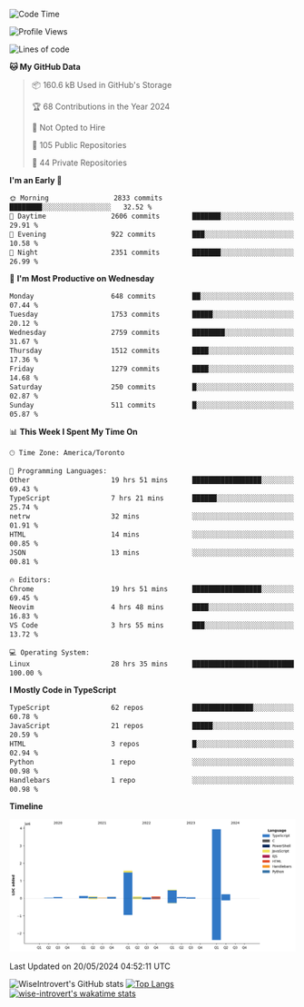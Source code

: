 <!--START_SECTION:waka-->
![Code Time](http://img.shields.io/badge/Code%20Time-1%2C574%20hrs%2051%20mins-blue)

![Profile Views](http://img.shields.io/badge/Profile%20Views-40-blue)

![Lines of code](https://img.shields.io/badge/From%20Hello%20World%20I%27ve%20Written-6.9%20million%20lines%20of%20code-blue)

**🐱 My GitHub Data** 

> 📦 160.6 kB Used in GitHub's Storage 
 > 
> 🏆 68 Contributions in the Year 2024
 > 
> 🚫 Not Opted to Hire
 > 
> 📜 105 Public Repositories 
 > 
> 🔑 44 Private Repositories 
 > 
**I'm an Early 🐤** 

```text
🌞 Morning                2833 commits        ████████░░░░░░░░░░░░░░░░░   32.52 % 
🌆 Daytime                2606 commits        ███████░░░░░░░░░░░░░░░░░░   29.91 % 
🌃 Evening                922 commits         ███░░░░░░░░░░░░░░░░░░░░░░   10.58 % 
🌙 Night                  2351 commits        ███████░░░░░░░░░░░░░░░░░░   26.99 % 
```
📅 **I'm Most Productive on Wednesday** 

```text
Monday                   648 commits         ██░░░░░░░░░░░░░░░░░░░░░░░   07.44 % 
Tuesday                  1753 commits        █████░░░░░░░░░░░░░░░░░░░░   20.12 % 
Wednesday                2759 commits        ████████░░░░░░░░░░░░░░░░░   31.67 % 
Thursday                 1512 commits        ████░░░░░░░░░░░░░░░░░░░░░   17.36 % 
Friday                   1279 commits        ████░░░░░░░░░░░░░░░░░░░░░   14.68 % 
Saturday                 250 commits         █░░░░░░░░░░░░░░░░░░░░░░░░   02.87 % 
Sunday                   511 commits         █░░░░░░░░░░░░░░░░░░░░░░░░   05.87 % 
```


📊 **This Week I Spent My Time On** 

```text
🕑︎ Time Zone: America/Toronto

💬 Programming Languages: 
Other                    19 hrs 51 mins      █████████████████░░░░░░░░   69.43 % 
TypeScript               7 hrs 21 mins       ██████░░░░░░░░░░░░░░░░░░░   25.74 % 
netrw                    32 mins             ░░░░░░░░░░░░░░░░░░░░░░░░░   01.91 % 
HTML                     14 mins             ░░░░░░░░░░░░░░░░░░░░░░░░░   00.85 % 
JSON                     13 mins             ░░░░░░░░░░░░░░░░░░░░░░░░░   00.81 % 

🔥 Editors: 
Chrome                   19 hrs 51 mins      █████████████████░░░░░░░░   69.45 % 
Neovim                   4 hrs 48 mins       ████░░░░░░░░░░░░░░░░░░░░░   16.83 % 
VS Code                  3 hrs 55 mins       ███░░░░░░░░░░░░░░░░░░░░░░   13.72 % 

💻 Operating System: 
Linux                    28 hrs 35 mins      █████████████████████████   100.00 % 
```

**I Mostly Code in TypeScript** 

```text
TypeScript               62 repos            ███████████████░░░░░░░░░░   60.78 % 
JavaScript               21 repos            █████░░░░░░░░░░░░░░░░░░░░   20.59 % 
HTML                     3 repos             █░░░░░░░░░░░░░░░░░░░░░░░░   02.94 % 
Python                   1 repo              ░░░░░░░░░░░░░░░░░░░░░░░░░   00.98 % 
Handlebars               1 repo              ░░░░░░░░░░░░░░░░░░░░░░░░░   00.98 % 
```



**Timeline**

![Lines of Code chart](https://raw.githubusercontent.com/wise-introvert/wise-introvert/master/assets/bar_graph.png)


 Last Updated on 20/05/2024 04:52:11 UTC
<!--END_SECTION:waka-->

![WiseIntrovert's GitHub stats](https://github-readme-stats.vercel.app/api?username=wise-introvert&count_private=true&show_icons=true)
[![Top Langs](https://github-readme-stats.vercel.app/api/top-langs/?username=wise-introvert&langs_count=10)](https://github.com/anuraghazra/github-readme-stats)
[![wise-introvert's wakatime stats](https://github-readme-stats.vercel.app/api/wakatime?username=wiseintrovert)](https://github.com/anuraghazra/github-readme-stats)
